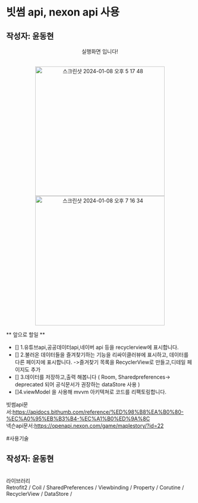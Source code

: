 # 빗썸 api, nexon api 사용 
## 작성자: 윤동현

<p align="center">
실행화면 입니다! <br/><br/>

<p align="center">
<img width="348" alt="스크린샷 2024-01-08 오후 5 17 48" src="https://github.com/Retudy/Maplemate/assets/129308578/1263b156-8154-42fd-a6d8-6e704fadb883">
<img width="348" alt="스크린샷 2024-01-08 오후 7 16 34" src="https://github.com/Retudy/Maplemate/assets/129308578/bc502b36-3e45-40bf-af13-5e7ede415291">



** 앞으로 할일 **<br/>
- [] 1.유튜브api,공공데이터api,네이버 api 등을 recyclerview에 표시합니다.<br/>
- [] 2.불러온 데이터들을 즐겨찾기하는 기능을 리싸이클러뷰에 표시하고, 데이터를 다른 페이지에 표시합니다. ->즐겨찾기 목록을 RecyclerView로 만들고,디테일 페이지도 추가<br/>
- [] 3.데이터를 저장하고,출력 해봅니다 ( Room, Sharedpreferences-> deprecated 되어 공식문서가 권장하는 dataStore 사용 )<br/>
- []4.viewModel 을 사용해 mvvm 아키텍쳐로 코드를 리팩토링합니다. <br/>

빗썸api문서:https://apidocs.bithumb.com/reference/%ED%98%B8%EA%B0%80-%EC%A0%95%EB%B3%B4-%EC%A1%B0%ED%9A%8C<br/>
넥슨api문서:https://openapi.nexon.com/game/maplestory/?id=22 <br/>

#사용기술
## 작성자: 윤동현
<br/>
라이브러리 <br/>
Retrofit2 / Coil / SharedPreferences / Viewbinding / Property / Corutine / RecyclerView / DataStore / 
